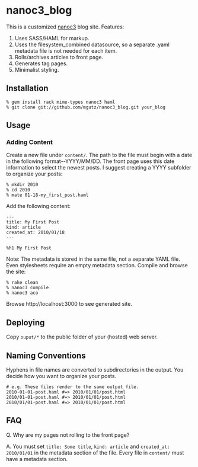 # nanoc3_blog

This is a customized [nanoc3](http://nanoc.stoneship.org/) blog site. Features:

1. Uses SASS/HAML for markup.
2. Uses the filesystem_combined datasource, so a separate .yaml metadata file is not needed for each item.
3. Rolls/archives articles to front page.
4. Generates tag pages.
5. Minimalist styling.

  
## Installation

    % gem install rack mime-types nanoc3 haml
    % git clone git://github.com/mgutz/nanoc3_blog.git your_blog
    
## Usage

### Adding Content

Create a new file under `content/`. The path to the file must begin with a date in the following format--YYYY/MM/DD. The
front page uses this date information to select the newest posts. I suggest creating a YYYY subfolder to organize
your posts:

    % mkdir 2010
    % cd 2010
    % mate 01-18-my_first_post.haml

Add the following content:

    ---
    title: My First Post
    kind: article
    created_at: 2010/01/18
    ---
    
    %h1 My First Post
    
Note: The metadata is stored in the same file, not a separate YAML file. Even stylesheets require an empty metadata
section. Compile and browse the site:

    % rake clean 
    % nanoc3 compile
    % nanoc3 aco
    
Browse http://localhost:3000 to see generated site.


## Deploying

Copy `ouput/*` to the public folder of your (hosted) web server.
    
## Naming Conventions

Hyphens in file names are converted to subdirectories in the output. You decide how you want to organize
your posts. 
    
    # e.g. These files render to the same output file.
    2010-01-01-post.haml #=> 2010/01/01/post.html
    2010/01-01-post.haml #=> 2010/01/01/post.html
    2010/01/01-post.haml #=> 2010/01/01/post.html
    
## FAQ

Q. Why are my pages not rolling to the front page?

A. You must set `title: Some title`, `kind: article` and `created_at: 2010/01/01` in the metadata section of the file.
Every file in `content/` must have a metadata section.

